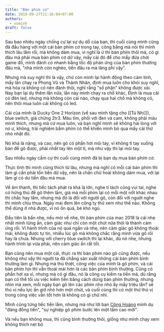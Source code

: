 ```yaml
---
title: "Bàn phím cơ"
date: 2018-09-27T21:16:04+07:00
authors:
  - vominh
draft: false
---
```


Sau bao nhiêu ngày chống cự lại sự dụ dỗ của bạn, thì cuối cùng mình cũng đã đầu hàng với một cái bàn phím cơ trong tay, công bằng mà nói thì mình thích lâu lắm rồi, mà không dám mua, vì nghĩ là ừ thì bàn phím thôi mà, có gì đâu mà phải mua bàn phím cơ dữ vậy, mấy cái đó để cho mấy đứa chơi game đồ, mình đánh có nhanh bằng tốc độ phản ứng của bàn phím thường đâu mà, &#34;nhà mình còn nghèo, tiền đâu ra mà lãng phí vậy&#34;.

Nhưng mà suy nghĩ thì là vậy, chứ còn mình lại hành động theo cảm tính, mấy lần chạy ra Phong Vũ và Thành Nhân, định mua luôn cho khỏi suy nghĩ, mà hóa ra không có nên đành thôi, nghĩ rằng &#34;số phận&#34; không được xài. Nay bạn lại dụ thêm lần nữa, lần này mình chạy ra chỗ khác, Định là mua cái có đèn led, nhưng mà không còn cái nào, chạy qua hai chỗ mà không có, nên thôi mua luôn cái không có led.

Cái của mình là Ducky One 2 Horizon (về sau mình tặng cho [[Tú Nhi]]), blue switch, giá chừng 2tr3. Màu tím, phối với đen và cam, không phải màu mình thích, nhưng mà cứ mua luôn, và bạn nghĩ mình sẽ không hài lòng với nó ư, không, trải nghiệm bấm phím có thể khiến mình bỏ qua mấy cái thứ nhỏ nhặt đó.

Nó khá là nặng, và cao, nên gõ có phần hơi mỏi tay, vì không tì tay xuống bàn để gõ được, phải nhất tay lên một tí, mà như vậy thì lại mỏi tay.

Sau nhiều ngày cầm cự thì cuối cùng mình đã bị bạn dụ mua bàn phím cơ.

Thực tình thì mình cũng thích từ lâu, nhưng mà nghĩ có mỗi cái bàn phím thì làm gì cần phải tốn tiền dữ vậy, nên là chần chừ hoài không dám mua, với lại làm gì có dư tiền đâu mà mua.

Về âm thanh, thì tiếc tách phát ra khá là lớn, nghe tí tách cũng vui tai, nghe có hứng thú để gõ thêm lắm, giá mà mỗi phím lại có mỗi một nốt khác nhau thì chắc hay lắm, nhưng mà đó là đối với người gõ, còn đối với người nghe thì mình chịu thua. Ngày mai đem lên công ty thử xem như thế nào. Không thể dùng ở nhà được, vì nó ồn quá, bé khó ngủ.

Đầu tiên là bấn nhẹ, nếu mói về nhẹ, thì bàn phím của mac 2018 là cái nhẹ nhất mình từng ấn, cảm giác như chỉ còn một chút nữa thôi là thành cảm ứng rồi. Vì hành trình của nó quá ngắn và nhẹ, nên cảm giác gõ không thoải mái, không được tự tin, nhiều lúc gõ mà không chắc rằng mình vừa gõ rồi hay là chưa. Nhưng với cherry blue switch thì lại khác, dù nó nhẹ, nhưng hành trình lại vừa phải, nên cảm giác ấn rất tốt.

Bạn cũng nên mua một cái, thực ra thì bàn phím nào gõ cũng được, nếu không như vậy thì người ta đã chẳng sản xuất những cái bàn phím bình thường làm gì. Nhưng mà thú thiệt, công việc của mình là gõ phím, và cái bàn phím hịn thì vẫn thoải mái hơn là các bàn phím bình thường. Cũng có phần hơi xa xỉ, nhưng mà có gì đâu, nó là công cụ kiếm ra tiền mà, dù rằng bạn có thể tối ưu việc kiếm tiền bằng cách dùng bàn phím thường, nhưng nhìn mà xem, mỗi ngày bạn gõ lên các phím nho nhỏ ấy mấy triệu lần? sẽ thú vị nếu lực ấn giờ nhỏ hơn một chút, và cuối cùng thì có một thứ thú vị trong công việc vẫn tốt hơn là không có gì chứ nhỉ.

Mình cũng từng tiếc tiền lắm, nhưng mà như lời bạn [Công Hoàng](/cong-hoang) mình dụ "đáng đồng tiền", "sự nghiệp gõ phím bước lên một tầm cao mới".

Và nếu bạn không mua, thì cũng bình thường thôi, giống như mình chạy xem không thích nẹt bô

